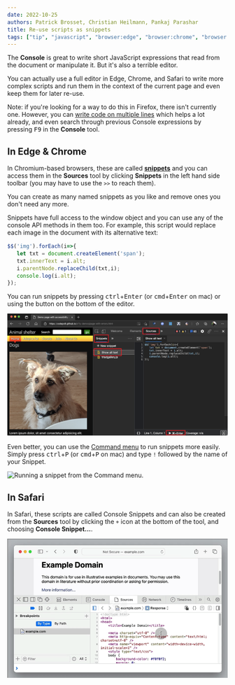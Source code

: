 ```yaml
---
date: 2022-10-25
authors: Patrick Brosset, Christian Heilmann, Pankaj Parashar
title: Re-use scripts as snippets
tags: ["tip", "javascript", "browser:edge", "browser:chrome", "browser:safari"]
---
```

The **Console** is great to write short JavaScript expressions that read from the document or manipulate it. But it's also a terrible editor.

You can actually use a full editor in Edge, Chrome, and Safari to write more complex scripts and run them in the context of the current page and even keep them for later re-use.

Note: if you're looking for a way to do this in Firefox, there isn't currently one. However, you can [write code on multiple lines](./multi-line-console.md) which helps a lot already, and even search through previous Console expressions by pressing <kbd>F9</kbd> in the **Console** tool.

## In Edge & Chrome

In Chromium-based browsers, these are called [**snippets**](https://docs.microsoft.com/microsoft-edge/devtools-guide-chromium/javascript/snippets) and you can access them in the **Sources** tool by clicking **Snippets** in the left hand side toolbar (you may have to use the `>>` to reach them).

You can create as many named snippets as you like and remove ones you don't need any more.

Snippets have full access to the window object and you can use any of the console API methods in them too. For example, this script would replace each image in the document with its alternative text:

```javascript
$$('img').forEach(i=>{
   let txt = document.createElement('span');
   txt.innerText = i.alt;
   i.parentNode.replaceChild(txt,i);
   console.log(i.alt);
});
```

You can run snippets by pressing <kbd>ctrl</kbd>+<kbd>Enter</kbd> (or <kbd>cmd</kbd>+<kbd>Enter</kbd> on mac) or using the button on the bottom of the editor.

![The snippets editor in the Sources tool with a snippet open in the editor.](../../assets/img/use-scripts-as-snippets-1.png)

Even better, you can use the [Command menu](./execute-commands.md) to run snippets more easily. Simply press <kbd>ctrl</kbd>+<kbd>P</kbd> (or <kbd>cmd</kbd>+<kbd>P</kbd> on mac) and type `!` followed by the name of your Snippet.

![Running a snippet from the Command menu.](../../assets/img/use-scripts-as-snippets-2.gif)

## In Safari

In Safari, these scripts are called Console Snippets and can also be created from the **Sources** tool by clicking the `+` icon at the bottom of the tool, and choosing **Console Snippet...**.

![Creating a snippet in Safari.](../../assets/img/use-scripts-as-snippets-3.gif)
